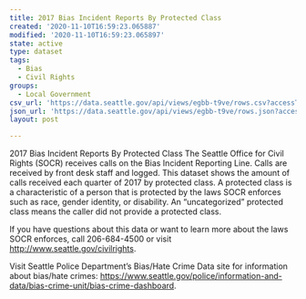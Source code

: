 ```yaml
---
title: 2017 Bias Incident Reports By Protected Class
created: '2020-11-10T16:59:23.065887'
modified: '2020-11-10T16:59:23.065897'
state: active
type: dataset
tags:
  - Bias
  - Civil Rights
groups:
  - Local Government
csv_url: 'https://data.seattle.gov/api/views/egbb-t9ve/rows.csv?accessType=DOWNLOAD'
json_url: 'https://data.seattle.gov/api/views/egbb-t9ve/rows.json?accessType=DOWNLOAD'
layout: post

---
```

2017 Bias Incident Reports By Protected Class
The Seattle Office for Civil Rights (SOCR) receives calls on the Bias Incident Reporting Line. Calls are received by front desk staff and logged. This dataset shows the amount of calls received each quarter of 2017 by protected class. A protected class is a characteristic of a person that is protected by the laws SOCR enforces such as race, gender identity, or disability. An “uncategorized” protected class means the caller did not provide a protected class.

If you have questions about this data or want to learn more about the laws SOCR enforces, call 206-684-4500 or visit http://www.seattle.gov/civilrights. 

Visit Seattle Police Department’s Bias/Hate Crime Data site for information about bias/hate crimes: https://www.seattle.gov/police/information-and-data/bias-crime-unit/bias-crime-dashboard.
